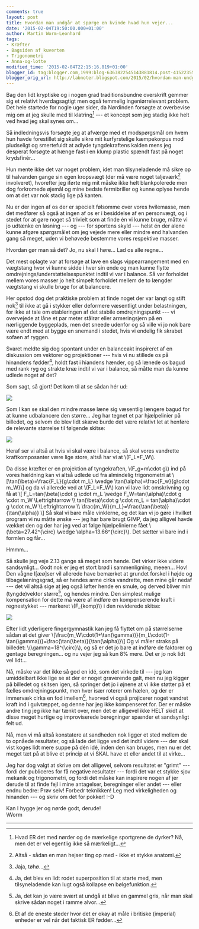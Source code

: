 ```yaml
---
comments: true
layout: post
title: Hvordan man undgår at spørge en kvinde hvad hun vejer...
date: '2015-02-04T19:50:00.000+01:00'
author: Martin Worm-Leonhard
tags:
- Kræfter
- Bagsiden af kuverten
- Trigonometri
- Anna-og-lotte
modified_time: '2015-02-04T22:15:16.819+01:00'
blogger_id: tag:blogger.com,1999:blog-6363822545143881814.post-4152235515507869721
blogger_orig_url: http://labnoter.blogspot.com/2015/02/hvordan-man-undgar-at-sprge-en-kvinde.html
---
```


Bag den lidt kryptiske og i nogen grad traditionsbundne overskrift
gemmer sig et relativt hverdagsagtigt men også temmelig ingeniørrelevant
problem. Det hele startede for nogle uger sider, da Nørdinden forsøgte
at overbevise mig om at jeg skulle med til klatring[^1] --- et koncept
som jeg stadig ikke helt ved hvad jeg skal synes om... 

Så indledningsvis
forsøgte jeg at afværge med et modspørgsmål om hvem hun havde
forestillet sig skulle sikre mit kurfyrstelige kæmpekorpus mod
pludseligt og smertefuldt at adlyde tyngdekraftens kalden mens jeg
desperat forsøgte at hænge fast i en klump plastic spændt fast på noget
krydsfinér...

Hun mente ikke det var noget problem, idet man tilsyneladende må sikre
op til halvanden gange sin egen kropsvægt (der må være noget
taljeværk[^1a] involveret), hvorefter jeg iførte mig mit måske ikke
helt blankpolerede men dog forkromede øjemål og mine bedste fermibriller
og kunne oplyse hende om at det var nok stadig lige på kanten.

Nu er der ingen af os der er specielt følsomme over vores hvilemasse,
men det medfører så også at ingen af os er i besiddelse af en
personvægt, og i stedet for at gøre noget så trivielt som at finde én vi
kunne bruge, måtte vi jo udtænke en løsning --- og --- for sportens skyld ---
helst én der alene kunne afgøre spørgsmålet om jeg vejede mere eller
mindre end halvanden gang så meget, uden vi behøvede bestemme vores
respektive masser.

Hvordan gør man så det? Jo, nu skal I høre... Lad os alle regne...

Det mest oplagte var at forsøge at lave en slags vippearrangement
med en vægtstang hvor vi kunne sidde i hver sin ende og man kunne flytte
omdrejnings/understøttelsespunktet indtil vi var i balance. Så var
forholdet mellem vores masser jo helt simpelt forholdet mellem de to
længder vægtstang vi skulle bruge for at balancere.

Her opstod dog det praktiske problem at finde noget der var langt og
stift nok[^2] til ikke at gå i stykker eller deformere væsentligt under
belastningen, for ikke at tale om etableringen af det stabile
omdrejningspunkt --- vi overvejede at låne et par meter stålrør eller
armeringsjern på en nærliggende byggeplads, men det sneede udenfor og så
ville vi jo nok bare være endt med at bygge en snemand i stedet, hvis vi
endelig fik skrabet sofaen af ryggen.

Svaret meldte sig dog spontant under en balanceakt inspireret af en
diskussion om vektorer og projektioner --- hvis vi nu stillede os på
hinandens fødder[^3], holdt fast i hiandens hænder, og så lænede os
bagud med rank ryg og strakte knæ indtil vi var i balance, så måtte man
da kunne udlede noget af det?

Som sagt, så gjort! Det kom til at se sådan hér ud:

[![]({{site.url}}/images/2e3cce7f15891ef4ebc2073d896ee938.png)]({{site.url}}/images/2e3cce7f15891ef4ebc2073d896ee938.png)

Som I kan se skal den mindre masse læne sig væsentlig længere bagud for
at kunne udbalancere den større... Jeg har tegnet et par hjælpelinier på
billedet, og selvom de blev lidt skæve burde det være relativt let at
henføre de relevante størrelse til følgende skitse:

[![]({{site.url}}/images/62fbf137fa3b560e80fb4517a4ef5dbc.jpg)]({{site.url}}/images/62fbf137fa3b560e80fb4517a4ef5dbc.jpg)

Heraf ser vi altså at hvis vi skal være i balance, så skal vores
vandrette kraftkomposanter være lige store, altså har vi at
\\(F_L=F_W\\). 

Da disse kræfter er en projektion af tyngekraften,
\\(F_g=m\cdot g\\) ind på vores hældning kan vi altså udlede ud fra
almindelig trigonometri at \\[\tan(\beta)=\frac{F_L}{g\cdot m_L}
\wedge \tan(\alpha)=\frac{F_w}{g\cdot m_W}\\] 
og da vi allerede ved at \\(F_L=F_W\\) kan vi lave lidt omskrivning og få at
\\[
F_L=tan(\beta)\cdot g \cdot m_L \wedge F_W=tan(\alpha)\cdot g \cdot m_W \Leftrightarrow \\\ 
tan(\beta)\cdot g \cdot m_L = tan(\alpha)\cdot g \cdot m_W \Leftrightarrow \\\ 
\frac{m_W}{m_L}=\\frac{\tan(\beta)}{\tan(\alpha)}
\\]
Så skal vi bare måle vinklerne, og det kan vi jo gøre i hvilket program
vi nu måtte ønske --- jeg har bare brugt GIMP, da jeg alligvel havde
vækket den og der har jeg ved at følge hjælpelinierne fået
\\(\beta=27.42^{\circ} \wedge \alpha=13.66^{\circ}\\). Det sætter
vi bare ind i formlen og får...

Hmmm...

Så skulle jeg veje 2.13 gange så meget som hende. Det virker ikke videre
sandsynligt... Godt nok er jeg et stort brød i sammenligning, meeen...
Hov! Den vågne l\[æø\]ser vil allerede have bemærket at grundet forskel
i højde og tilbagelæningsgrad, så er hendes arme cirka vandrette, men
mine går nedaf --- det vil altså sige at jeg også løfter hende en smule,
og derved bliver min (tyngde)vektor større[^4], og hendes mindre. Den
simplest mulige kompensation for dette må være af indføre en
kompenserende kraft i regnestykket --- markeret \\(F_{komp}\\) i den
reviderede skitse:

[![]({{site.url}}/images/b6a471a2b7a9222ca19f69107cd2aa08.jpg)]({{site.url}}/images/b6a471a2b7a9222ca19f69107cd2aa08.jpg)

Efter lidt yderligere fingergymnastik kan jeg få flyttet om på
størrelserne sådan at det giver
\\[\frac{m_W\cdot(1+\tan(\gamma))}{m_L\cdot(1-\tan(\gamma))}=\frac{\tan(\beta)}{\tan(\alpha)}\\]
Og vi måler straks på billedet: \\(\gamma=18^{\circ}\\), og så er det
jo bare at indføre de faktorer og gentage beregningen... og nu vejer jeg
så kun 8% mere. Det er jo nok lidt vel lidt...

Nå, måske var det ikke så god en idé, som det virkede til --- jeg kan
umiddelbart ikke lige se at der er noget graverende galt, men nu jeg
kigger på billedet og skitsen igen, så springer det jo i øjnene at vi
ikke støtter på et fælles omdrejningspunkt, men hver især roterer om
hælen, og der er immervæk cirka en fod imellem[^5], hvorved vi også
projicerer noget vandret kraft ind i gulvtæppet, og denne har jeg ikke
kompenseret for. Der er måske andre ting jeg ikke har tænkt over, men
det er alligevel ikke HELT skidt at disse meget hurtige og improviserede
beregninger spænder et sandsynligt felt ud.

Nå, men vi må altså konstatere at sandheden nok ligger et sted mellem de
to opnåede resultater, og så lade det ligge ved det indtil videre --- der
skal vist koges lidt mere suppe på dén idé, inden den kan bruges, men nu
er det meget tæt på at blive et princip at vi SKAL have et eller andet
til at virke...

Jeg har dog valgt at skrive om det alligevel, selvom resultatet er
"grimt" --- fordi der publiceres for få negative resultater --- fordi det
var et stykke sjov mekanik og trigonometri, og fordi det måske kan
inspirere nogen af jer derude til at finde fejl i mine antagelser,
beregninger eller andet --- eller endnu bedre: Prøv selv! Forbedr
teknikken! Leg med virkeligheden og hinanden --- og skriv om det for
pokker! :-D

Kan I hygge jer og nørde godt, derude!  
\\Worm

------------------------------------------------------------------------

[^1]: Hvad ER det med nørder og de mærkelige sportgrene de dyrker? Nå,
    men det er vel egentlig ikke så mærkeligt...

[^1a]: Altså - sådan en man hejser ting op med - ikke et stykke
    anatomi.

[^2]: Jaja, tøhø...

[^3]: Ja, det blev en lidt rodet superposition til at starte med, men
    tilsyneladende kan lugt også kollapse en bølgefunktion.

[^4]: Ja, det kan jo være svært at undgå at blive en gammel gris, når
    man skal skrive sådan noget i ramme alvor...

[^5]: Et af de eneste steder hvor det er okay at måle i britiske
    (imperial) enheder er vel når det faktisk ER fødder...
